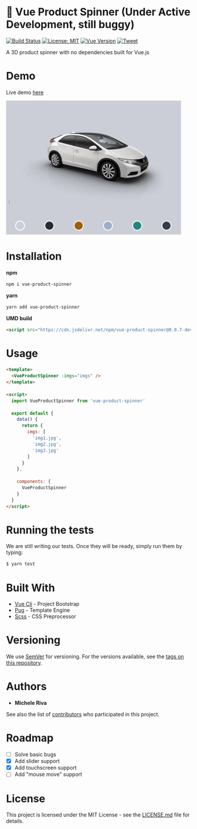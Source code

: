 # 🚗 Vue Product Spinner (Under Active Development, still buggy)

[![Build Status](https://travis-ci.org/micheleriva/vue-product-spinner.svg?branch=master)](https://travis-ci.org/micheleriva/vue-product-spinner)
[![License: MIT](https://img.shields.io/badge/License-MIT-yellow.svg)](https://opensource.org/licenses/MIT)
[![Vue Version](https://img.shields.io/badge/vue-2.5.17-green.svg)](https://vuejs.org/)
[![Tweet](https://img.shields.io/twitter/url/http/shields.io.svg?style=social)](https://twitter.com/intent/tweet?text=An%20amazing%20vue%20js%20component&url=https://github.com/micheleriva/vue-product-spinner&hashtags=vuejs,vue,spinner,3D,component)

A 3D product spinner with no dependencies built for Vue.js

# Demo

Live demo [here](https://micheleriva.github.io/vue-product-spinner/)

![Vue Product Spinner](/docs/VueProductSpinner.gif)

# Installation

**npm**
```sh
npm i vue-product-spinner
```

**yarn**
```sh
yarn add vue-product-spinner
```

**UMD build**
```html
<script src="https://cdn.jsdelivr.net/npm/vue-product-spinner@0.0.7-dev/dist/vue-product-spinner.umd.js" type="text/javascript"></script>
```

# Usage

```html
<template>
  <VueProductSpinner :imgs="imgs" />
</template>

<script>
  import VueProductSpinner from 'vue-product-spinner'

  export default {
    data() {
      return {
        imgs: [
          'img1.jpg',
          'img2.jpg',
          'img3.jpg'
        ]
      }
    },

    components: {
      VueProductSpinner
    }
  }
</script>

```

# Running the tests
We are still writing our tests. Once they will be ready, simply run them by typing:

```sh
$ yarn test
```

# Built With
- [Vue Cli](https://cli.vuejs.org/) - Project Bootstrap
- [Pug](https://pugjs.org) - Template Engine
- [Scss](https://sass-lang.com/) - CSS Preprocessor

# Versioning
We use [SemVer](https://semver.org/) for versioning. For the versions available, see the [tags on this repository](https://github.com/micheleriva/vue-product-spinner/tags).

# Authors

- **Michele Riva**

See also the list of [contributors](https://github.com/micheleriva/vue-product-spinner/graphs/contributors) who participated in this project.


# Roadmap

- [ ] Solve basic bugs
- [x] Add slider support
- [x] Add touchscreen support
- [ ] Add "mouse move" support

# License
This project is licensed under the MIT License - see the [LICENSE.md]((/LICENSE.md)) file for details.